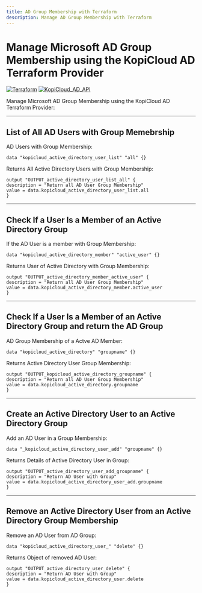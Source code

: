 ```yaml
---
title: AD Group Membership with Terraform
description: Manage AD Group Membership with Terraform
---
```


# Manage Microsoft AD Group Membership using the KopiCloud AD Terraform Provider
[![Terraform](https://img.shields.io/badge/terraform-v1.3+-blue.svg)](https://www.terraform.io/downloads.html) [![KopiCloud_AD_API](https://img.shields.io/badge/kopiCloud_ad-v1.0+-blueviolet.svg)](https://www.kopicloud-ad-api.com)

Manage Microsoft AD Group Membership using the KopiCloud AD Terraform Provider:

----

## List of All AD Users with Group Memebrship

AD Users with Group Membership:

```
data "kopicloud_active_directory_user_list" "all" {}
```

Returns All Active Directory Users with Group Membership:

```
output "OUTPUT_active_directory_user_list_all" {
description = "Return all AD User Group Membership"
value = data.kopicloud_active_directory_user_list.all
}

```
----

## Check If a User Is a Member of an Active Directory Group

If the AD User is a member with Group Membership:

```
data "kopicloud_active_directory_member" "active_user" {}
```

Returns User of Active Directory with Group Membership:

```
output "OUTPUT_active_directory_member_active_user" {
description = "Return all AD User Group Membership"
value = data.kopicloud_active_directory_member.active_user
}

```
----

## Check If a User Is a Member of an Active Directory Group and return the AD Group

AD Group Membership of a Actve AD Member:

```
data "kopicloud_active_directory" "groupname" {}
```

Returns Active Directory User Group Membership:

```
output "OUTPUT_kopicloud_active_directory_groupname" {
description = "Return all AD User Group Membership"
value = data.kopicloud_active_directory.groupname
}

```
----

## Create an Active Directory User to an Active Directory Group

Add an AD User in a Group Membership:

```
data "_kopicloud_active_directory_user_add" "groupname" {}
```

Returns Details of Active Directory User in Group:

```
output "OUTPUT_active_directory_user_add_groupname" {
description = "Return AD User with Group"
value = data.kopicloud_active_directory_user_add.groupname
}

```
----

## Remove an Active Directory User from an Active Directory Group Membership

Remove an AD User from AD Group: 

```
data "kopicloud_active_directory_user_" "delete" {}
```

Returns Object of removed AD User:

```
output "OUTPUT_active_directory_user_delete" {
description = "Return AD User with Group"
value = data.kopicloud_active_directory_user.delete
}

```